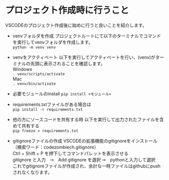 # プロジェクト作成時に行うこと
VSCODEのプロジェクト作成後に始めに行うと良いことを紹介します。

- venvフォルダを作成
プロジェクトルートにて以下のターミナルでコマンドを実行してvenvフォルダを作成します。<BR>
`python -m venv venv`<BR>

- venvをアクティべート
以下を実行してアクティべートを行い、(venv)がターミナルの先頭に表示されることを確認します。<BR>
Windows<BR>
`. venv/scripts/activate`<BR>
Mac<BR>
`. venv/bin/activate`<BR>

- 必要モジュールのinstall
`pip install <モジュール>`

- requirements.txtファイルがある場合は<BR>
`pip install -r requirements.txt`<BR>

- 他の方にソースコードを共有する時
以下を実行して出力されたファイルを含めて共有する<BR>
`pip freeze > requirements.txt`<BR>

- gitignoreファイルの作成
VSCODEの拡張機能のgitignoreをインストール（検索ワード：codezombiech.gitignore）<BR>
Ctrl + Shift + P を押下してコマンドパレットを表示させる<BR>
gitignore と入力　➙　Add gitignore を選択 ➙　pythonと入力して選択<BR>
これでgitignoreファイルが作成され、余計な一時ファイルはgithubにpushされなくなります。
